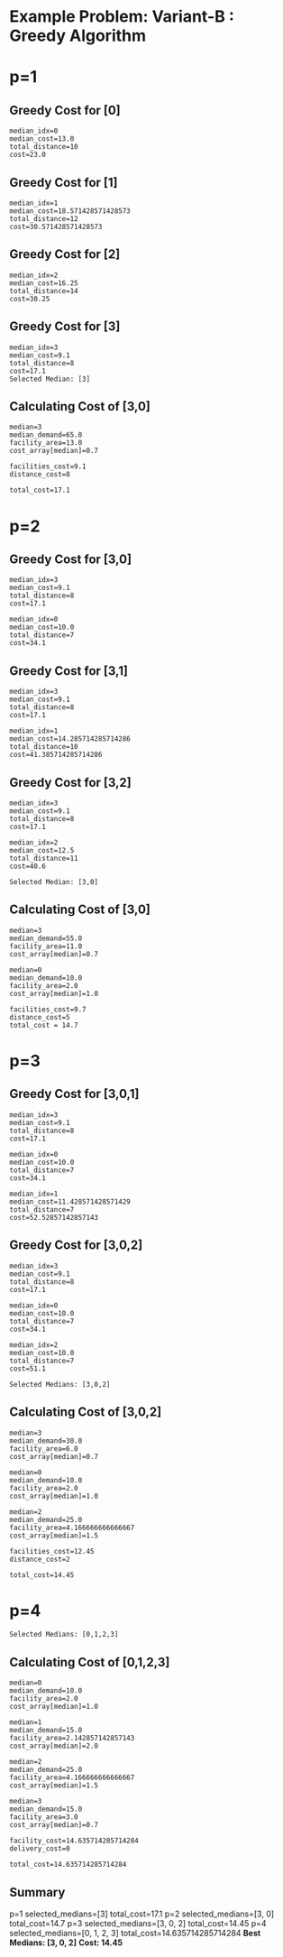 # Example Problem: Variant-B : Greedy Algorithm #
# p=1 #
 
## Greedy Cost for [0] ##
    
    median_idx=0
    median_cost=13.0
    total_distance=10
    cost=23.0
 
## Greedy Cost for [1] ##
    
    median_idx=1
    median_cost=18.571428571428573
    total_distance=12
    cost=30.571428571428573
 
## Greedy Cost for [2] ##
    
    median_idx=2
    median_cost=16.25
    total_distance=14
    cost=30.25
 
## Greedy Cost for [3] ##
    
    median_idx=3
    median_cost=9.1
    total_distance=8
    cost=17.1
    Selected Median: [3]
 
## Calculating Cost of [3,0] ##
    median=3
    median_demand=65.0
    facility_area=13.0
    cost_array[median]=0.7
    
    facilities_cost=9.1
    distance_cost=8
    
    total_cost=17.1
# p=2 #
 
## Greedy Cost for [3,0] ##
    median_idx=3
    median_cost=9.1
    total_distance=8
    cost=17.1
    
    median_idx=0
    median_cost=10.0
    total_distance=7
    cost=34.1
 
## Greedy Cost for [3,1] ##
    median_idx=3
    median_cost=9.1
    total_distance=8
    cost=17.1
    
    median_idx=1
    median_cost=14.285714285714286
    total_distance=10
    cost=41.385714285714286
 
## Greedy Cost for [3,2] ##
    median_idx=3
    median_cost=9.1
    total_distance=8
    cost=17.1
 
    median_idx=2
    median_cost=12.5
    total_distance=11
    cost=40.6
 
    Selected Median: [3,0]
 
## Calculating Cost of [3,0] ##
    median=3
    median_demand=55.0
    facility_area=11.0
    cost_array[median]=0.7
 
    median=0
    median_demand=10.0
    facility_area=2.0
    cost_array[median]=1.0
 
    facilities_cost=9.7
    distance_cost=5
    total_cost = 14.7
 
# p=3 #
 
## Greedy Cost for [3,0,1] ##
    median_idx=3
    median_cost=9.1
    total_distance=8
    cost=17.1
 
    median_idx=0
    median_cost=10.0
    total_distance=7
    cost=34.1
 
    median_idx=1
    median_cost=11.428571428571429
    total_distance=7
    cost=52.52857142857143
## Greedy Cost for [3,0,2] ##
    median_idx=3
    median_cost=9.1
    total_distance=8
    cost=17.1
 
    median_idx=0
    median_cost=10.0
    total_distance=7
    cost=34.1
 
    median_idx=2
    median_cost=10.0
    total_distance=7
    cost=51.1
 
    Selected Medians: [3,0,2]
## Calculating Cost of [3,0,2] ##
    median=3
    median_demand=30.0
    facility_area=6.0
    cost_array[median]=0.7
 
    median=0
    median_demand=10.0
    facility_area=2.0
    cost_array[median]=1.0
        
    median=2
    median_demand=25.0
    facility_area=4.166666666666667
    cost_array[median]=1.5
 
    facilities_cost=12.45
    distance_cost=2
 
    total_cost=14.45
# p=4 #
    Selected Medians: [0,1,2,3]
## Calculating Cost of [0,1,2,3] ##
    median=0
    median_demand=10.0
    facility_area=2.0
    cost_array[median]=1.0
 
    median=1
    median_demand=15.0
    facility_area=2.142857142857143
    cost_array[median]=2.0
 
    median=2
    median_demand=25.0
    facility_area=4.166666666666667
    cost_array[median]=1.5
 
    median=3
    median_demand=15.0
    facility_area=3.0
    cost_array[median]=0.7
 
    facility_cost=14.635714285714284
    delivery_cost=0
 
    total_cost=14.635714285714284
## Summary ##
p=1
    selected_medians=[3]
    total_cost=17.1
p=2
    selected_medians=[3, 0]
    total_cost=14.7
p=3
    selected_medians=[3, 0, 2]
    total_cost=14.45
p=4
    selected_medians=[0, 1, 2, 3]
    total_cost=14.635714285714284
**Best Medians: [3, 0, 2]**
**Cost: 14.45**

